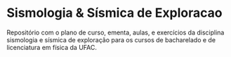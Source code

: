 # Sismologia & Sísmica de Exploracao
Repositório com o plano de curso, ementa, aulas, e exercícios da disciplina sismologia e sísmica de exploração para os cursos de bacharelado e de licenciatura em física  da UFAC.
